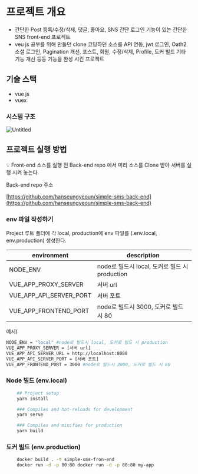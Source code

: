 # 프로젝트 개요

- 간단한 Post 등록/수정/삭제, 댓글, 좋아요, SNS 간단 로그인 기능이 있는 간단한 SNS front-end 프로젝트
- veu js 공부를 위해 만들던 clone 코딩하던 소스를 API 연동, jwt 로그인, Oath2 소셜 로그인, Pagination 개선, 포스트, 회원, 수정/삭제, Profile, 도커 빌드 기타 기능 개선 등등 기능을 완성
  시킨 프로젝트

## 기술 스택

- vue js
- vuex

### 시스템 구조

![Untitled](./image/system.png)

## **프로젝트 실행 방법**

<aside>
💡 Front-end 소스를 실행 전  Back-end repo 에서 미리 소스를 Clone 받아 서버를 실행 시켜 놓는다.

</aside>

Back-end repo 주소

[https://github.com/hanseungyeoun/simple-sms-back-end](https://github.com/hanseungyeoun/simple-sms-back-end)

### env 파일 작성하기

Project 루트 폴더에 각 local, production에 env 파일를 (.env.local, env.production) 생성한다.

| environment             | description                                    |
| ----------------------- | ---------------------------------------------- |
| NODE_ENV                | node로 빌드시 local, 도커로 빌드 시 production |
| VUE_APP_PROXY_SERVER    | 서버 url                                       |
| VUE_APP_API_SERVER_PORT | 서버 포트                                      |
| VUE_APP_FRONTEND_PORT   | node로 빌드시 3000, 도커로 빌드 시 80          |

예시)

```bash
NODE_ENV = "local" #node로 빌드시 local, 도커로 빌드 시 production
VUE_APP_PROXY_SERVER = [서버 url]
VUE_APP_API_SERVER_URL = http://localhost:8080
VUE_APP_API_SERVER_PORT = [서버 포트]
VUE_APP_FRONTEND_PORT = 3000 #node로 빌드시 3000, 도커로 빌드 시 80
```

### Node 빌드 (env.local)

```bash
	## Project setup
	yarn install

	### Compiles and hot-reloads for development
	yarn serve

	### Compiles and minifies for production
	yarn build
```

### 도커 빌드 (env.production)

```bash
	docker build . -t simple-sms-fron-end
	docker run -d -p 80:80 docker run -d -p 80:80 my-app
```
